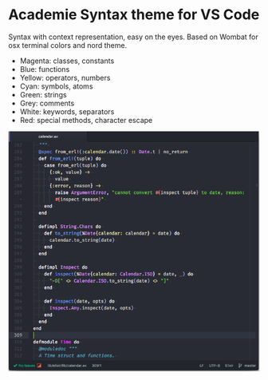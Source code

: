 # Academie Syntax theme for VS Code

Syntax with context representation, easy on the eyes. Based on Wombat for osx terminal colors and nord theme.

* Magenta: classes, constants
* Blue: functions
* Yellow: operators, numbers
* Cyan: symbols, atoms
* Green: strings
* Grey: comments
* White: keywords, separators
* Red: special methods, character escape

![Theme screenshot](https://raw.githubusercontent.com/rkma/academie-syntax/master/screen-shot.png)
